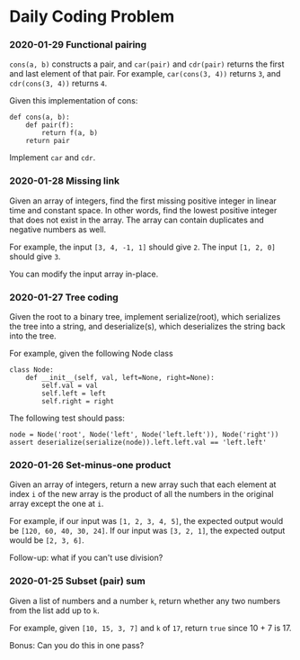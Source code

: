 # Daily Coding Problem

### 2020-01-29 Functional pairing

`cons(a, b)` constructs a pair, and `car(pair)` and `cdr(pair)` returns the first and last element of 
that pair. For example, `car(cons(3, 4))` returns `3`, and `cdr(cons(3, 4))` returns `4`.

Given this implementation of cons:

```
def cons(a, b):
    def pair(f):
        return f(a, b)
    return pair
```
Implement `car` and `cdr`.

### 2020-01-28 Missing link

Given an array of integers, find the first missing positive integer in linear time and constant space. 
In other words, find the lowest positive integer that does not exist in the array. The array can contain 
duplicates and negative numbers as well.

For example, the input `[3, 4, -1, 1]` should give `2`. The input `[1, 2, 0]` should give `3`.

You can modify the input array in-place.

### 2020-01-27 Tree coding

Given the root to a binary tree, implement serialize(root), which serializes the tree into a string, and 
deserialize(s), which deserializes the string back into the tree.

For example, given the following Node class

```
class Node:
    def __init__(self, val, left=None, right=None):
        self.val = val
        self.left = left
        self.right = right
```
The following test should pass:

```
node = Node('root', Node('left', Node('left.left')), Node('right'))
assert deserialize(serialize(node)).left.left.val == 'left.left'
```

### 2020-01-26 Set-minus-one product

Given an array of integers, return a new array such that each element at index `i` of the new array is the 
product of all the numbers in the original array except the one at `i`.

For example, if our input was `[1, 2, 3, 4, 5]`, the expected output would be `[120, 60, 40, 30, 24]`. If 
our input was `[3, 2, 1]`, the expected output would be `[2, 3, 6]`.

Follow-up: what if you can't use division? 

### 2020-01-25 Subset (pair) sum

Given a list of numbers and a number `k`, return whether any two numbers from the list add up to `k`.

For example, given `[10, 15, 3, 7]` and `k` of `17`, return `true` since 10 + 7 is 17.

Bonus: Can you do this in one pass?

